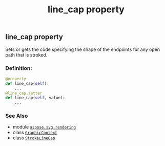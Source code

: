 ﻿---
title: line_cap property
second_title: Aspose.SVG for Python via .NET API References
description: 
type: docs
weight: 110
url: /python-net/aspose.svg.rendering/graphiccontext/line_cap/
is_root: false
---

## line_cap property


Sets or gets the code specifying the shape of the endpoints for any open path that is stroked.
### Definition:
```python
@property
def line_cap(self):
    ...
@line_cap.setter
def line_cap(self, value):
    ...
```

### See Also
* module [`aspose.svg.rendering`](../../)
* class [`GraphicContext`](/svg/python-net/aspose.svg.rendering/graphiccontext)
* class [`StrokeLineCap`](/svg/python-net/aspose.svg.drawing/strokelinecap)

